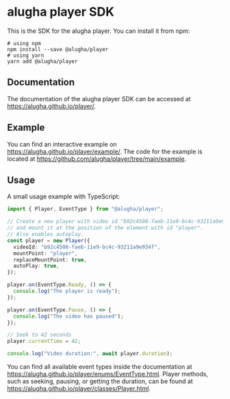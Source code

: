 # alugha player SDK

This is the SDK for the alugha player. You can install it from npm:

```
# using npm
npm install --save @alugha/player
# using yarn
yarn add @alugha/player
```

## Documentation

The documentation of the alugha player SDK can be accessed at <https://alugha.github.io/player/>.

## Example

You can find an interactive example on <https://alugha.github.io/player/example/>.
The code for the example is located at <https://github.com/alugha/player/tree/main/example>.

## Usage

A small usage example with TypeScript:

```ts
import { Player, EventType } from "@alugha/player";

// Create a new player with video id "b92c4508-faeb-11e9-bc4c-93211a9e934f"
// and mount it at the position of the element with id "player".
// Also enables autoplay.
const player = new Player({
  videoId: "b92c4508-faeb-11e9-bc4c-93211a9e934f",
  mountPoint: "player",
  replaceMountPoint: true,
  autoPlay: true,
});

player.on(EventType.Ready, () => {
  console.log("The player is ready");
});

player.on(EventType.Pause, () => {
  console.log("The video has paused");
});

// Seek to 42 seconds
player.currentTime = 42;

console.log("Video duration:", await player.duration);
```

You can find all available event types inside the documentation at <https://alugha.github.io/player/enums/EventType.html>.
Player methods, such as seeking, pausing, or getting the duration, can be found at <https://alugha.github.io/player/classes/Player.html>.
